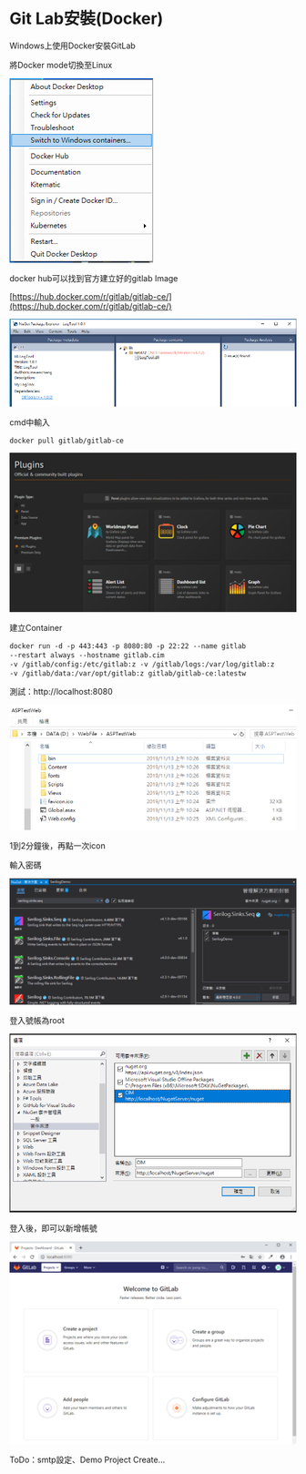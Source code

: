 # Git Lab安裝\(Docker\)

Windows上使用Docker安裝GitLab

將Docker mode切換至Linux

![](../../.gitbook/assets/image%20%283%29.png)

docker hub可以找到官方建立好的gitlab Image

[https://hub.docker.com/r/gitlab/gitlab-ce/](https://hub.docker.com/r/gitlab/gitlab-ce/)

![](../../.gitbook/assets/image%20%2862%29.png)

cmd中輸入

```text
docker pull gitlab/gitlab-ce
```

![](../../.gitbook/assets/image%20%28201%29.png)

建立Container

```text
docker run -d -p 443:443 -p 8080:80 -p 22:22 --name gitlab 
--restart always --hostname gitlab.cim 
-v /gitlab/config:/etc/gitlab:z -v /gitlab/logs:/var/log/gitlab:z 
-v /gitlab/data:/var/opt/gitlab:z gitlab/gitlab-ce:latestw
```

測試：http://localhost:8080

![](../../.gitbook/assets/image%20%28197%29.png)

1到2分鐘後，再點一次icon

輸入密碼

![](../../.gitbook/assets/image%20%28239%29.png)

登入號帳為root

![](../../.gitbook/assets/image%20%28114%29.png)

登入後，即可以新增帳號



![](../../.gitbook/assets/image%20%288%29.png)

ToDo：smtp設定、Demo Project Create...

